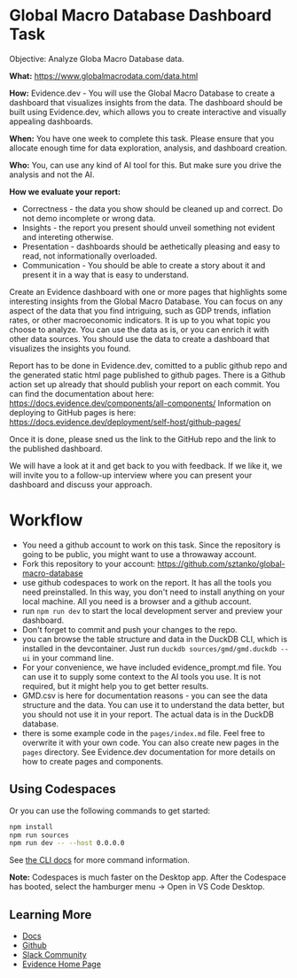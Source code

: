 # Global Macro Database Dashboard Task

Objective: Analyze Globa Macro Database data.

**What:** https://www.globalmacrodata.com/data.html

**How:** Evidence.dev - You will use the Global Macro Database to create a dashboard that visualizes insights from the data. The dashboard should be built using Evidence.dev, which allows you to create interactive and visually appealing dashboards.

**When:** You have one week to complete this task. Please ensure that you allocate enough time for data exploration, analysis, and dashboard creation.

**Who:** You, can use any kind of AI tool for this. But make sure you drive the analysis and not the AI.

**How we evaluate your report:**

- Correctness - the data you show should be cleaned up and correct. Do not demo incomplete or wrong data.
- Insights - the report you present should unveil something not evident and intereting otherwise.
- Presentation - dashboards should be aethetically pleasing and easy to read, not informationally overloaded.
- Communication - You should be able to create a story about it and present it in a way that is easy to understand.

Create an Evidence dashboard with one or more pages that highlights some interesting insights from the Global Macro Database. You can focus on any aspect of the data that you find intriguing, such as GDP trends, inflation rates, or other macroeconomic indicators. It is up to you what topic you choose to analyze. You can use the data as is, or you can enrich it with other data sources. You should use the data to create a dashboard that visualizes the insights you found.

Report has to be done in Evidence.dev, comitted to a public github repo and the generated static html page published to github pages. There is a Github action set up already that should publish your report on each commit. 
You can find the documentation about here: https://docs.evidence.dev/components/all-components/
Information on deploying to GitHub pages is here: https://docs.evidence.dev/deployment/self-host/github-pages/

Once it is done, please sned us the link to the GitHub repo and the link to the published dashboard.

We will have a look at it and get back to you with feedback. If we like it, we will invite you to a follow-up interview where you can present your dashboard and discuss your approach.


# Workflow
- You need a github account to work on this task. Since the repository is going to be public, you might want to use a throwaway account.
- Fork this repository to your account: https://github.com/sztanko/global-macro-database
- use github codespaces to work on the report. It has all the tools you need preinstalled. In this way, you don't need to install anything on your local machine. All you need is a browser and a github account.
- run `npm run dev` to start the local development server and preview your dashboard.
- Don't forget to commit and push your changes to the repo.
- you can browse the table structure and data in the DuckDB CLI, which is installed in the devcontainer. Just run `duckdb sources/gmd/gmd.duckdb --ui` in your command line.
- For your convenience, we have included evidence_prompt.md file. You can use it to supply some context to the AI tools you use. It is not required, but it might help you to get better results.
- GMD.csv is here for documentation reasons - you can see the data structure and the data. You can use it to understand the data better, but you should not use it in your report. The actual data is in the DuckDB database.
- there is some example code in the `pages/index.md` file. Feel free to overwrite it with your own code. You can also create new pages in the `pages` directory. See Evidence.dev documentation for more details on how to create pages and components.

## Using Codespaces


Or you can use the following commands to get started:

```bash
npm install
npm run sources
npm run dev -- --host 0.0.0.0
```

See [the CLI docs](https://docs.evidence.dev/cli/) for more command information.

**Note:** Codespaces is much faster on the Desktop app. After the Codespace has booted, select the hamburger menu → Open in VS Code Desktop.



## Learning More

- [Docs](https://docs.evidence.dev/)
- [Github](https://github.com/evidence-dev/evidence)
- [Slack Community](https://slack.evidence.dev/)
- [Evidence Home Page](https://www.evidence.dev)
